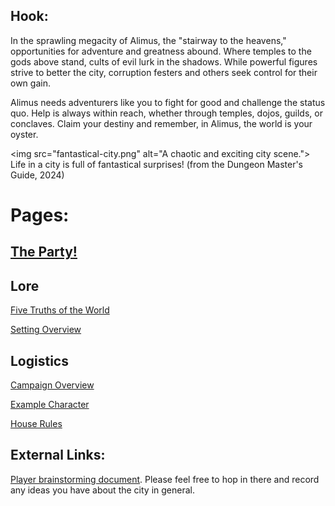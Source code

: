 ## Hook:

In the sprawling megacity of Alimus, the "stairway to the heavens," opportunities for adventure and greatness abound. Where temples to the gods above stand, cults of evil lurk in the shadows. While powerful figures strive to better the city, corruption festers and others seek control for their own gain.

Alimus needs adventurers like you to fight for good and challenge the status quo. Help is always within reach, whether through temples, dojos, guilds, or conclaves. Claim your destiny and remember, in Alimus, the world is your oyster.

<img src="fantastical-city.png" alt="A chaotic and exciting city scene.">
Life in a city is full of fantastical surprises! (from the Dungeon Master's Guide, 2024)
# Pages:

## [The Party!](https://isaaclepley.github.io/Alimus-Public/party.html)

## Lore
[Five Truths of the World](https://isaaclepley.github.io/Alimus-Public/five-truths.html)

[Setting Overview](https://isaaclepley.github.io/Alimus-Public/setting.html)

## Logistics
[Campaign Overview](https://isaaclepley.github.io/Alimus-Public/campaign-overview.html)

[Example Character](https://isaaclepley.github.io/Alimus-Public/grimble.html)

[House Rules](https://isaaclepley.github.io/Alimus-Public/house-rules.html)

## External Links:
[Player brainstorming document](https://docs.google.com/document/d/1gD8qbw5iMtRr_h-BPNG875Gul1bemXggJr7kiFw9V58/edit?tab=t.0). Please feel free to hop in there and record any ideas you have about the city in general.